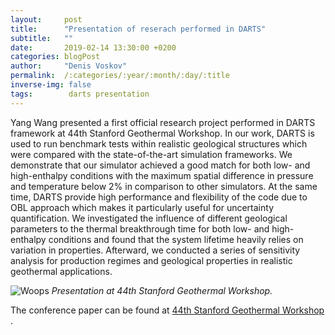 ```yaml
---
layout:     post
title:      "Presentation of reserach performed in DARTS"
subtitle:   ""
date:       2019-02-14 13:30:00 +0200
categories: blogPost
author:     "Denis Voskov"
permalink:  /:categories/:year/:month/:day/:title
inverse-img: false
tags:        darts presentation
---
```

<p>Yang Wang presented a first official research project performed in DARTS framework at 44th Stanford Geothermal Workshop. In our work, DARTS is used to run benchmark tests within realistic geological structures which were compared with the state-of-the-art simulation frameworks. We demonstrate that our simulator achieved a good match for both low- and high-enthalpy conditions with the maximum spatial difference in pressure and temperature below 2% in comparison to other simulators. At the same time, DARTS provide high performance and flexibility of the code due to OBL approach which makes it particularly useful for uncertainty quantification. We investigated the influence of different geological parameters to the thermal breakthrough time for both low- and high-enthalpy conditions and found that the system lifetime heavily relies on variation in properties. Afterward, we conducted a series of sensitivity analysis for production regimes and geological properties in realistic geothermal applications.
</p>

<p>
    <img src="{{site.baseurl}}/assets/img/Yang_Stanford_Workshop.jpg" alt="Woops">
    <em>Presentation at 44th Stanford Geothermal Workshop.</em>
</p>

<p>The conference paper can be found at <a href = ""https://pangea.stanford.edu/ERE/db/GeoConf/papers/SGW/2019/Wang6.pdf" target="_blank">44th Stanford Geothermal Workshop </a>.
</p>
